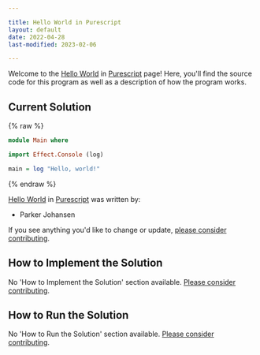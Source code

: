 ```yaml
---

title: Hello World in Purescript
layout: default
date: 2022-04-28
last-modified: 2023-02-06

---
```


Welcome to the [Hello World](https://sampleprograms.io/projects/hello-world) in [Purescript](https://sampleprograms.io/languages/purescript) page! Here, you'll find the source code for this program as well as a description of how the program works.

## Current Solution

{% raw %}

```purescript
module Main where

import Effect.Console (log)

main = log "Hello, world!"
```

{% endraw %}

[Hello World](https://sampleprograms.io/projects/hello-world) in [Purescript](https://sampleprograms.io/languages/purescript) was written by:

- Parker Johansen

If you see anything you'd like to change or update, [please consider contributing](https://github.com/TheRenegadeCoder/sample-programs).

## How to Implement the Solution

No 'How to Implement the Solution' section available. [Please consider contributing](https://github.com/TheRenegadeCoder/sample-programs-website).

## How to Run the Solution

No 'How to Run the Solution' section available. [Please consider contributing](https://github.com/TheRenegadeCoder/sample-programs-website).